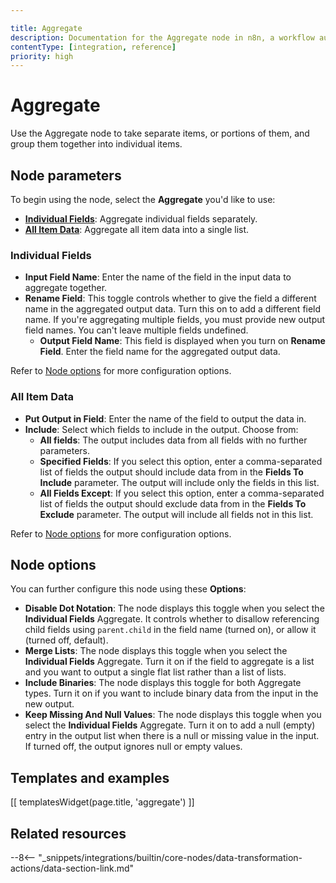 ```yaml
---

title: Aggregate
description: Documentation for the Aggregate node in n8n, a workflow automation platform. Includes guidance on usage, and links to examples.
contentType: [integration, reference]
priority: high
---
```


# Aggregate

Use the Aggregate node to take separate items, or portions of them, and group them together into individual items.

## Node parameters

To begin using the node, select the **Aggregate** you'd like to use:

* [**Individual Fields**](#individual-fields): Aggregate individual fields separately.
* [**All Item Data**](#all-item-data): Aggregate all item data into a single list.

### Individual Fields

* **Input Field Name**: Enter the name of the field in the input data to aggregate together.
* **Rename Field**: This toggle controls whether to give the field a different name in the aggregated output data. Turn this on to add a different field name. If you're aggregating multiple fields, you must provide new output field names. You can't leave multiple fields undefined.
	* **Output Field Name**: This field is displayed when you turn on **Rename Field**. Enter the field name for the aggregated output data.

Refer to [Node options](#node-options) for more configuration options.

### All Item Data

* **Put Output in Field**: Enter the name of the field to output the data in.
* **Include**: Select which fields to include in the output. Choose from:
	* **All fields**: The output includes data from all fields with no further parameters.
	* **Specified Fields**: If you select this option, enter a comma-separated list of fields the output should include data from in the **Fields To Include** parameter. The output will include only the fields in this list.
	* **All Fields Except**: If you select this option, enter a comma-separated list of fields the output should exclude data from in the **Fields To Exclude** parameter. The output will include all fields not in this list.

Refer to [Node options](#node-options) for more configuration options.

## Node options

You can further configure this node using these **Options**:

* **Disable Dot Notation**: The node displays this toggle when you select the **Individual Fields** Aggregate. It controls whether to disallow referencing child fields using `parent.child` in the field name (turned on), or allow it (turned off, default).
* **Merge Lists**: The node displays this toggle when you select the **Individual Fields** Aggregate. Turn it on if the field to aggregate is a list and you want to output a single flat list rather than a list of lists.
* **Include Binaries**: The node displays this toggle for both Aggregate types. Turn it on if you want to include binary data from the input in the new output.
* **Keep Missing And Null Values**: The node displays this toggle when you select the **Individual Fields** Aggregate. Turn it on to add a null (empty) entry in the output list when there is a null or missing value in the input. If turned off, the output ignores null or empty values.

## Templates and examples

<!-- see https://www.notion.so/n8n/Pull-in-templates-for-the-integrations-pages-37c716837b804d30a33b47475f6e3780 -->
[[ templatesWidget(page.title, 'aggregate') ]]

## Related resources

--8<-- "_snippets/integrations/builtin/core-nodes/data-transformation-actions/data-section-link.md"
